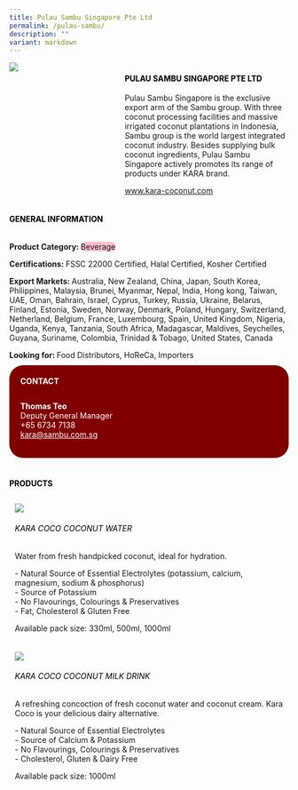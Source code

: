```yaml
---
title: Pulau Sambu Singapore Pte Ltd
permalink: /pulau-sambu/
description: ""
variant: markdown
---
```

<div class="flex-paragraph">
	<div style="display: flex; flex-wrap: wrap;" class="flex-container">
		<div style="flex: 1 1 40%; display: block;" class="card sgds">
			<img src="https://drive.google.com/u/0/uc?id=1KcfjOL0wVMU0y-hfhpvILKV4XbG3AgoD&amp;export=download">
		</div>
		<div style="flex: 1 1 58%; display: block; margin-left: 3px" class="card-sgds">
			<h4 style="text-transform: uppercase; color: black;"><b>Pulau Sambu Singapore Pte Ltd</b></h4>
			<p>Pulau Sambu Singapore is the exclusive export arm of the Sambu group. With three coconut processing facilities and massive irrigated coconut plantations in Indonesia, Sambu group is the world largest integrated coconut industry. Besides supplying bulk coconut ingredients, Pulau Sambu Singapore actively promotes its range of products under KARA brand.</p>
			<p><a target="_blank" href="https://www.kara-coconut.com">www.kara-coconut.com</a></p>
		</div>
	</div>
</div>

<h4 style="text-transform: uppercase; color: black;">
	<b>General Information</b>
</h4>
<div style="display: flex; flex-wrap: wrap;" class="flex-container">
	<div style="flex: 1 1 65%; display: block; align-self: stretch" class="card sgds">
		<div class="flex-paragraph">
			<p>
				<b>Product Category: </b>
				<span style="background-color: pink; border-radius: 10px;">Beverage</span>
			</p>
			<p>
				<b>Certifications: </b>FSSC 22000 Certified, Halal Certified, Kosher Certified
			</p>
			<p>
				<b>Export Markets: </b>Australia, New Zealand, China, Japan, South Korea, Philippines, Malaysia, Brunei, Myanmar, Nepal, India, Hong kong, Taiwan, UAE, Oman, Bahrain, Israel, Cyprus, Turkey, Russia, Ukraine, Belarus, Finland, Estonia, Sweden, Norway, Denmark, Poland, Hungary, Switzerland, Netherland, Belgium, France, Luxembourg, Spain, United Kingdom, Nigeria, Uganda, Kenya, Tanzania, South Africa, Madagascar, Maldives, Seychelles, Guyana, Suriname, Colombia, Trinidad &amp; Tobago, United States, Canada
			</p>
			<p style="margin-bottom: 10px;">
				<b>Looking for: </b>Food Distributors, HoReCa, Importers
			</p>
		</div>
	</div>
	<div style="flex: 1 1 35%; padding: 10px; display: block; background-color: maroon; border-radius: 25px; align-self: center;" class="card sgds">
		<h4 style="color: white; margin-top: 10px; margin-left: 10px;">CONTACT</h4>
		<div class="flex-paragraph">
			<p style="padding: 10px; color: white;">
				<b>Thomas Teo</b>
				<br>Deputy General Manager<br>+65 6734 7138<br>
				<a style="color: white;" href="mailto:kara@sambu.com.sg">kara@sambu.com.sg</a>
			</p>
		</div>
	</div>
</div>
<br>
<h4 style="text-transform: uppercase; color: black;">
	<b>Products</b>
</h4>
<div style="display: flex; flex-wrap: wrap;">
	<div style="flex: 1 1 47%; margin: 10px; display: block;" class="card sgds">
		<div style="display: block;" class="flex-image">
			<img src="https://drive.google.com/u/0/uc?id=1ZPxaKifFmQkj-9ycnDU96LGtUCEoXde4&amp;export=download">
		</div>
		<div class="flex-paragraph">
			<h6 style="text-transform: uppercase; color: black;">Kara Coco Coconut Water</h6>
			<p>Water from fresh handpicked coconut, ideal for hydration.</p>
			<p>- Natural Source of Essential Electrolytes (potassium, calcium, magnesium, sodium &amp; phosphorus)<br>- Source of Potassium<br>- No Flavourings, Colourings &amp; Preservatives<br>- Fat, Cholesterol &amp; Gluten Free</p>
			<p>Available pack size: 330ml, 500ml, 1000ml</p>
		</div>
	</div>
	<div style="flex: 1 1 47%; margin: 10px; display: block;" class="card sgds">
		<div style="display: block;" class="flex-image">
			<img src="https://drive.google.com/u/0/uc?id=1YVRkQyf8lcH4mS4W3FZGJF-GYSZUUkY5&amp;export=download">
		</div>
		<div class="flex-paragraph">
			<h6 style="text-transform: uppercase; color: black;">Kara Coco Coconut Milk Drink</h6>
			<p>A refreshing concoction of fresh coconut water and coconut cream. Kara Coco is your delicious dairy alternative.</p>
			<p>- Natural Source of Essential Electrolytes<br>- Source of Calcium &amp; Potassium<br>- No Flavourings, Colourings &amp; Preservatives<br>- Cholesterol, Gluten &amp; Dairy Free</p>
			<p>Available pack size: 1000ml</p>
		</div>
	</div>
</div>